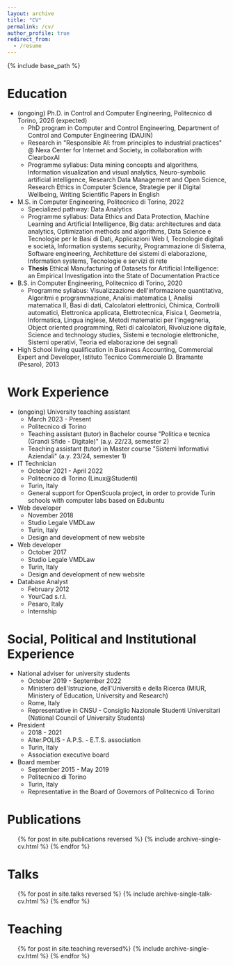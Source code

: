```yaml
---
layout: archive
title: "CV"
permalink: /cv/
author_profile: true
redirect_from:
  - /resume
---
```


{% include base_path %}

Education
======
* (ongoing) Ph.D. in Control and Computer Engineering, Politecnico di Torino, 2026 (expected)
  * PhD program in Computer and Control Engineering, Department of Control and Computer Engineering (DAUIN)
  * Research in "Responsible AI: from principles to industrial practices" @ Nexa Center for Internet and Society, in collaboration with ClearboxAI
  * Programme syllabus: Data mining concepts and algorithms, Information visualization and visual analytics, Neuro-symbolic artificial intelligence, Research Data Management and Open Science, Research Ethics in Computer Science, Strategie per il Digital Wellbeing, Writing Scientific Papers in English
* M.S. in Computer Engineering, Politecnico di Torino, 2022
  * Specialized pathway: Data Analytics
  * Programme syllabus: Data Ethics and Data Protection, Machine Learning and Artificial Intelligence, Big data: architectures and data analytics, Optimization methods and algorithms, Data Science e Tecnologie per le Basi di Dati, Applicazioni Web I, Tecnologie digitali e società, Information systems security, Programmazione di Sistema, Software engineering, Architetture dei sistemi di elaborazione, Information systems, Tecnologie e servizi di rete
  * **Thesis** Ethical Manufacturing of Datasets for Artificial Intelligence: an Empirical Investigation into the State of Documentation Practice
* B.S. in Computer Engineering, Politecnico di Torino, 2020
  * Programme syllabus: Visualizzazione dell'informazione quantitativa, Algoritmi e programmazione, Analisi matematica I, Analisi matematica II, Basi di dati, Calcolatori elettronici, Chimica, Controlli automatici, Elettronica applicata, Elettrotecnica, Fisica I, Geometria, Informatica, Lingua inglese, Metodi matematici per l'ingegneria, Object oriented programming, Reti di calcolatori, Rivoluzione digitale, Science and technology studies, Sistemi e tecnologie elettroniche, Sistemi operativi, Teoria ed elaborazione dei segnali
* High School living qualification in Business Accounting, Commercial Expert and Developer, Istituto Tecnico Commerciale D. Bramante (Pesaro), 2013

Work Experience
======
* (ongoing) University teaching assistant
  * March 2023 - Present
  * Politecnico di Torino
  * Teaching assistant (tutor) in Bachelor course "Politica e tecnica (Grandi Sfide - Digitale)" (a.y. 22/23, semester 2)
  * Teaching assistant (tutor) in Master course "Sistemi Informativi Aziendali" (a.y. 23/24, semester 1)
* IT Technician
  * October 2021 - April 2022
  * Politecnico di Torino (Linux@Studenti)
  * Turin, Italy
  * General support for OpenScuola project, in order to provide Turin schools with computer labs based on Edubuntu
* Web developer
  * November 2018
  * Studio Legale VMDLaw
  * Turin, Italy
  * Design and development of new website
* Web developer
  * October 2017
  * Studio Legale VMDLaw
  * Turin, Italy
  * Design and development of new website
* Database Analyst
  * February 2012
  * YourCad s.r.l.
  * Pesaro, Italy
  * Internship

Social, Political and Institutional Experience
======
* National adviser for university students
  * October 2019 - September 2022
  * Ministero dell'Istruzione, dell'Università e della Ricerca (MIUR, Ministery of Education, University and Research)
  * Rome, Italy
  * Representative in CNSU - Consiglio Nazionale Studenti Universitari (National Council of University Students)
* President
  * 2018 - 2021
  * Alter.POLIS - A.P.S. - E.T.S. association
  * Turin, Italy
  * Association executive board
* Board member
  * September 2015 - May 2019
  * Politecnico di Torino
  * Turin, Italy
  * Representative in the Board of Governors of Politecnico di Torino

Publications
======
  <ul>{% for post in site.publications reversed %}
    {% include archive-single-cv.html %}
  {% endfor %}</ul>
  
Talks
======
  <ul>{% for post in site.talks reversed %}
    {% include archive-single-talk-cv.html %}
  {% endfor %}</ul>
  
Teaching
======
  <ul>{% for post in site.teaching reversed%}
    {% include archive-single-cv.html %}
  {% endfor %}</ul>
  
[//]: # (Service and leadership)

[//]: # (======)

[//]: # (* Currently signed in to 43 different slack teams)

